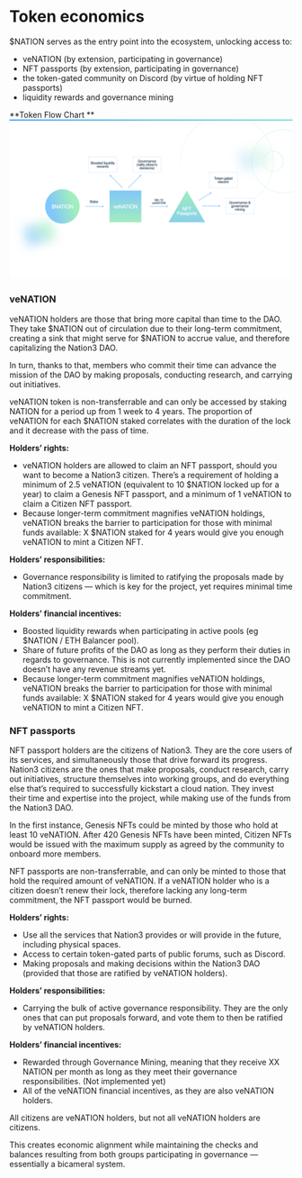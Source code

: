 # Token economics



$NATION serves as the entry point into the ecosystem, unlocking access to: 

- veNATION (by extension, participating in governance)
- NFT passports (by extension, participating in governance)
- the token-gated community on Discord (by virtue of holding NFT passports)
- liquidity rewards and governance mining

**Token Flow Chart
**![token flow chart](/img/Token_flow_chart.png "")

### veNATION
veNATION holders are those that bring more capital than time to the DAO. They take $NATION out of circulation due to their long-term commitment, creating a sink that might serve for $NATION to accrue value, and therefore capitalizing the Nation3 DAO.

In turn, thanks to that, members who commit their time can advance the mission of the DAO by making proposals, conducting research, and carrying out initiatives.

veNATION token is non-transferrable and can only be accessed by staking NATION for a period up from 1 week to 4 years. The proportion of veNATION for each $NATION staked correlates with the duration of the lock and it decrease with the pass of time.

**Holders’ rights:**

- veNATION holders are allowed to claim an NFT passport, should you want to become a Nation3 citizen. There’s a requirement of holding a minimum of 2.5 veNATION (equivalent to 10 $NATION locked up for a year) to claim a Genesis NFT passport, and a minimum of 1 veNATION to claim a Citizen NFT passport.
- Because longer-term commitment magnifies veNATION holdings, veNATION breaks the barrier to participation for those with minimal funds available: X $NATION staked for 4 years would give you enough veNATION to mint a Citizen NFT.

**Holders’ responsibilities:** 

- Governance responsibility is limited to ratifying the proposals made by Nation3 citizens — which is key for the project, yet requires minimal time commitment.

**Holders’ financial incentives:** 

- Boosted liquidity rewards when participating in active pools (eg $NATION / ETH Balancer pool).
- Share of future profits of the DAO as long as they perform their duties in regards to governance. This is not currently implemented since the DAO doesn’t have any revenue streams yet.
- Because longer-term commitment magnifies veNATION holdings, veNATION breaks the barrier to participation for those with minimal funds available: X $NATION staked for 4 years would give you enough veNATION to mint a Citizen NFT.


### NFT passports

NFT passport holders are the citizens of Nation3. They are the core users of its services, and simultaneously those that drive forward its progress. Nation3 citizens are the ones that make proposals, conduct research, carry out initiatives, structure themselves into working groups, and do everything else that’s required to successfully kickstart a cloud nation. They invest their time and expertise into the project, while making use of the funds from the Nation3 DAO.

In the first instance, Genesis NFTs could be minted by those who hold at least 10 veNATION. After 420 Genesis NFTs have been minted, Citizen NFTs would be issued with the maximum supply as agreed by the community to onboard more members.

NFT passports are non-transferrable, and can only be minted to those that hold the required amount of veNATION. If a veNATION holder who is a citizen doesn’t renew their lock, therefore lacking any long-term commitment, the NFT passport would be burned.

**Holders’ rights:** 

- Use all the services that Nation3 provides or will provide in the future, including physical spaces.
- Access to certain token-gated parts of public forums, such as Discord.
- Making proposals and making decisions within the Nation3 DAO (provided that those are ratified by veNATION holders).

**Holders’ responsibilities:** 

- Carrying the bulk of active governance responsibility. They are the only ones that can put proposals forward, and vote them to then be ratified by veNATION holders.

**Holders’ financial incentives:** 

- Rewarded through Governance Mining, meaning that they receive XX NATION per month as long as they meet their governance responsibilities. (Not implemented yet)
- All of the veNATION financial incentives, as they are also veNATION holders.

All citizens are veNATION holders, but not all veNATION holders are citizens.

This creates economic alignment while maintaining the checks and balances resulting from both groups participating in governance — essentially a bicameral system.
